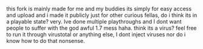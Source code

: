 this fork is mainly made for me and my buddies its simply for easy access and upload and i made it publicly just for other curious fellas, do i think its in a playable state? very. Ive done multiple playthroughs and I dont want people to suffer with the god awful 1.7 mess haha.
think its a virus? feel free to run it through virustotal or anything else, I dont inject viruses nor do i know how to do that nonsense.
